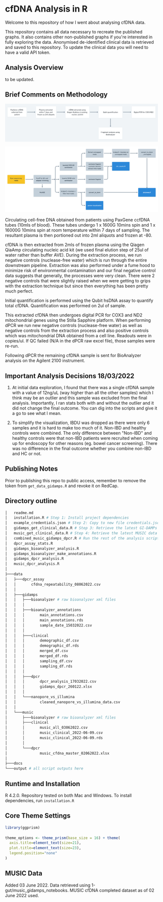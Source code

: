 # cfDNA Analysis in R

Welcome to this repository of how I went about analysing cfDNA data.

This repository contains all data necessary to recreate the published graphs. It also contains other non-published graphs if you're interested in fully exploring the data. Anonymised de-identified clinical data is retrieved and saved to this repository. To update the clinical data you will need to have a valid API token.

## Analysis Overview

to be updated.

## Brief Comments on Methodology

![Workflow](docs/workflow.png)

![Bioinformatics](docs/cfdna_data_processing_overview.png)

Circulating cell-free DNA obtained from patients using PaxGene ccfDNA tubes (10mls of blood). These tubes undergo 1 x 1600G 10mins spin and 1 x 16000G 10mins spin at room temperature within 7 days of sampling. The resultant plasma is then portioned out into 2ml aliquots and frozen at -80.

cfDNA is then extracted from 2mls of frozen plasma using the Qiagen QiaAmp circulating nucleic acid kit (we used final elution step of 25ul of water rather than buffer AVE). During the extraction process, we run negative controls (nuclease-free water) which is run through the entire downstream pipeline. Extraction was also performed under a fume hood to minimize risk of environmental contamination and our final negative control data suggests that generally, the processes were very clean. There were 2 negative controls that were slightly raised when we were getting to grips with the extraction technique but since then everything has been pretty much perfect.

Initial quantification is performed using the Qubit hsDNA assay to quantify total cfDNA. Quantification was performed on 2ul of sample.

This extracted cfDNA then undergoes digital PCR for COX3 and ND2 mitochondrial genes using the Stilla Sapphire platform. When performing dPCR we run new negative controls (nuclease-free water) as well as negative controls from the extraction process and also positive controls which was mitochondrial DNA obtained from a cell line. Readouts were in copies/ul. If QC failed (N/A in the dPCR raw excel file), those samples were re-run.

Following dPCR the remaining cfDNA sample is sent for BioAnalyzer analysis on the Agilent 2100 instrument.

## Important Analysis Decisions 18/03/2022

1. At initial data exploration, I found that there was a single cfDNA sample with a value of 12ng/uL (way higher than all the other samples) which I think may be an outlier and this sample was excluded from the final analysis. Importantly, I ran stats both with and without the outlier and it did not change the final outcome. You can dig into the scripts and give it a go to see what I mean.

2. To simplify the visualization, IBDU was dropped as there were only 6 samples and it is hard to make too much of it. Non-IBD and healthy controls were combined. The only difference between "Non-IBD" and healthy controls were that non-IBD patients were recruited when coming up for endoscopy for other reasons (eg. bowel cancer screening). There was no difference in the final outcome whether you combine non-IBD and HC or not.

## Publishing Notes

Prior to publishing this repo to public access, remember to remove the token from `get_data_gidamps.R` and revoke it on RedCap.

## Directory outline

```sh
│   readme.md
│   installation.R # Step 1: Install project dependencies
│   example_credentials.json # Step 2: Copy to new file credentials.json and fill in with access keys.
│   gidamps_get_clinical_data.R # Step 3: Retrieve the latest GI-DAMPs data
│   music_get_clinical_data.R # Step 4: Retrieve the latest MUSIC data
│   combined_music_gidamps_dpcr.R # Run the rest of the analysis scripts
│   dpcr_assay_stats.R
│   gidamps_bioanalyzer_analysis.R
│   gidamps_bioanalyzer_make_annotations.R
│   gidamps_dpcr_analysis.R
│   music_dpcr_analysis.R
│
├───data
│   ├───dpcr_assay
│   │       cfdna_repeatability_08062022.csv
│   │
│   ├───gidamps
│   │   ├───bioanalyzer # raw bioanalyzer xml files
│   │   │
│   │   ├───bioanalyzer_annotations
│   │   │       main_annotations.csv
│   │   │       main_annotations.rds
│   │   │       sample_date_15032022.csv
│   │   │
│   │   ├───clinical
│   │   │       demographic_df.csv
│   │   │       demographic_df.rds
│   │   │       merged_df.csv
│   │   │       merged_df.rds
│   │   │       sampling_df.csv
│   │   │       sampling_df.rds
│   │   │
│   │   ├───dpcr
│   │   │       dpcr_analysis_17032022.csv
│   │   │       gidamps_dpcr_260122.xlsx
│   │   │
│   │   └───nanopore_vs_illumina
│   │           cleaned_nanopore_vs_illumina_data.csv
│   │
│   └───music
│       ├───bioanalyzer # raw bioanalyzer xml files
│       ├───clinical
│       │       music_all_03062022.csv
│       │       music_clinical_2022-06-09.csv
│       │       music_clinical_2022-06-09.rds
│       │
│       └───dpcr
│               music_cfdna_master_02062022.xlsx
│
├───docs
└───output # all script outputs here
```

## Runtime and Installation

R 4.2.0. Repository tested on both Mac and Windows.
To install dependencies, run `installation.R`

## Core Theme Settings

```R
library(ggprism)

theme_options <- theme_prism(base_size = 16) + theme(
  axis.title=element_text(size=21),
  plot.title=element_text(size=23),
  legend.position="none"
)
```

## MUSIC Data

Added 03 June 2022. Data retrieved using 1-gut/music_gidamps_notebooks.
MUSIC cfDNA completed dataset as of 02 June 2022 used.
